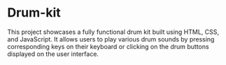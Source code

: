 # Drum-kit
This project showcases a fully functional drum kit built using HTML, CSS, and JavaScript. It allows users to play various drum sounds by pressing corresponding keys on their keyboard or clicking on the drum buttons displayed on the user interface.
